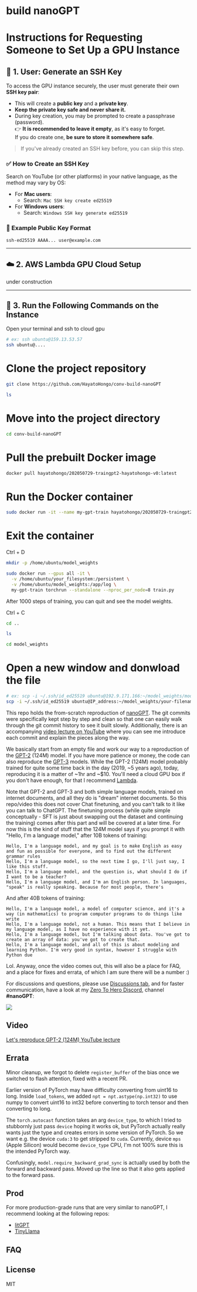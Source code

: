 # build nanoGPT


# Instructions for Requesting Someone to Set Up a GPU Instance

## 🔑 1. User: Generate an SSH Key

To access the GPU instance securely, the user must generate their own **SSH key pair**:

- This will create a **public key** and a **private key**.
- **Keep the private key safe and never share it.**
- During key creation, you may be prompted to create a passphrase (password).  
  👉 **It is recommended to leave it empty**, as it's easy to forget.  
  If you do create one, **be sure to store it somewhere safe**.

> If you've already created an SSH key before, you can skip this step.

### ✅ How to Create an SSH Key

Search on YouTube (or other platforms) in your native language, as the method may vary by OS:

- For **Mac users**:
  - Search: `Mac SSH key create ed25519`
- For **Windows users**:
  - Search: `Windows SSH key generate ed25519`

### 📌 Example Public Key Format
```
ssh-ed25519 AAAA... user@example.com
```
---

## ☁️ 2. AWS Lambda GPU Cloud Setup

under construction

---

## 🧪 3. Run the Following Commands on the Instance


Open your terminal and ssh to cloud gpu

```bash
# ex: ssh ubuntu@159.13.53.57
ssh ubuntu@....
```

# Clone the project repository

```bash
git clone https://github.com/HayatoHongo/conv-build-nanoGPT
```

```bash
ls
```

# Move into the project directory
```bash
cd conv-build-nanoGPT
```


# Pull the prebuilt Docker image
```bash
docker pull hayatohongo/202050729-traingpt2-hayatohongo-v0:latest
```

# Run the Docker container
```bash
sudo docker run -it --name my-gpt-train hayatohongo/202050729-traingpt2-hayatohongo-v0:latest bash
```

# Exit the container
Ctrl + D 

```bash
mkdir -p /home/ubuntu/model_weights
```

```bash
sudo docker run --gpus all -it \
  -v /home/ubuntu/your_filesystem:/persistent \
  -v /home/ubuntu/model_weights:/app/log \
  my-gpt-train torchrun --standalone --nproc_per_node=8 train.py
```

After 1000 steps of training, you can quit and see the model weights.

Ctrl + C 

```bash
cd ..
```

```bash
ls
```

```bash
cd model_weights
```

# Open a new window and donwload the file
```bash
# ex: scp -i ~/.ssh/id_ed25519 ubuntu@192.9.171.166:~/model_weights/model_01000.pt ./model_01000.pt
scp -i ~/.ssh/id_ed25519 ubuntu@IP_address:~/model_weights/your-filename ./your-filename
```


This repo holds the from-scratch reproduction of [nanoGPT](https://github.com/karpathy/nanoGPT/tree/master). The git commits were specifically kept step by step and clean so that one can easily walk through the git commit history to see it built slowly. Additionally, there is an accompanying [video lecture on YouTube](https://youtu.be/l8pRSuU81PU) where you can see me introduce each commit and explain the pieces along the way.

We basically start from an empty file and work our way to a reproduction of the [GPT-2](https://d4mucfpksywv.cloudfront.net/better-language-models/language_models_are_unsupervised_multitask_learners.pdf) (124M) model. If you have more patience or money, the code can also reproduce the [GPT-3](https://arxiv.org/pdf/2005.14165) models. While the GPT-2 (124M) model probably trained for quite some time back in the day (2019, ~5 years ago), today, reproducing it is a matter of ~1hr and ~$10. You'll need a cloud GPU box if you don't have enough, for that I recommend [Lambda](https://lambdalabs.com).

Note that GPT-2 and GPT-3 and both simple language models, trained on internet documents, and all they do is "dream" internet documents. So this repo/video this does not cover Chat finetuning, and you can't talk to it like you can talk to ChatGPT. The finetuning process (while quite simple conceptually - SFT is just about swapping out the dataset and continuing the training) comes after this part and will be covered at a later time. For now this is the kind of stuff that the 124M model says if you prompt it with "Hello, I'm a language model," after 10B tokens of training:

```
Hello, I'm a language model, and my goal is to make English as easy and fun as possible for everyone, and to find out the different grammar rules
Hello, I'm a language model, so the next time I go, I'll just say, I like this stuff.
Hello, I'm a language model, and the question is, what should I do if I want to be a teacher?
Hello, I'm a language model, and I'm an English person. In languages, "speak" is really speaking. Because for most people, there's
```

And after 40B tokens of training:

```
Hello, I'm a language model, a model of computer science, and it's a way (in mathematics) to program computer programs to do things like write
Hello, I'm a language model, not a human. This means that I believe in my language model, as I have no experience with it yet.
Hello, I'm a language model, but I'm talking about data. You've got to create an array of data: you've got to create that.
Hello, I'm a language model, and all of this is about modeling and learning Python. I'm very good in syntax, however I struggle with Python due
```

Lol. Anyway, once the video comes out, this will also be a place for FAQ, and a place for fixes and errata, of which I am sure there will be a number :)

For discussions and questions, please use [Discussions tab](https://github.com/karpathy/build-nanogpt/discussions), and for faster communication, have a look at my [Zero To Hero Discord](https://discord.gg/3zy8kqD9Cp), channel **#nanoGPT**:

[![](https://dcbadge.vercel.app/api/server/3zy8kqD9Cp?compact=true&style=flat)](https://discord.gg/3zy8kqD9Cp)

## Video

[Let's reproduce GPT-2 (124M) YouTube lecture](https://youtu.be/l8pRSuU81PU)

## Errata

Minor cleanup, we forgot to delete `register_buffer` of the bias once we switched to flash attention, fixed with a recent PR.

Earlier version of PyTorch may have difficulty converting from uint16 to long. Inside `load_tokens`, we added `npt = npt.astype(np.int32)` to use numpy to convert uint16 to int32 before converting to torch tensor and then converting to long.

The `torch.autocast` function takes an arg `device_type`, to which I tried to stubbornly just pass `device` hoping it works ok, but PyTorch actually really wants just the type and creates errors in some version of PyTorch. So we want e.g. the device `cuda:3` to get stripped to `cuda`. Currently, device `mps` (Apple Silicon) would become `device_type` CPU, I'm not 100% sure this is the intended PyTorch way.

Confusingly, `model.require_backward_grad_sync` is actually used by both the forward and backward pass. Moved up the line so that it also gets applied to the forward pass. 

## Prod

For more production-grade runs that are very similar to nanoGPT, I recommend looking at the following repos:

- [litGPT](https://github.com/Lightning-AI/litgpt)
- [TinyLlama](https://github.com/jzhang38/TinyLlama)

## FAQ

## License

MIT